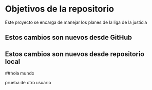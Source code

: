 # Objetivos de la repositorio

Este proyecto se encarga de manejar los planes de la liga de la justicia

## Estos cambios son nuevos desde GitHub

## Estos cambios son nuevos desde repositorio local

##hola mundo

prueba de otro usuario
